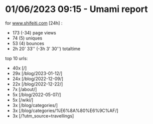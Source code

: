 # 01/06/2023 09:15 - Umami report
for www.shifeiti.com [24h] :

 - 173 (-34) page views
 - 74 (5) uniques
 - 53 (4) bounces
 - 2h 20' 33'' (-3h 3' 30'') totaltime


top 10 urls:
 - 40x [/]
 - 29x [/blog/2023-01-12/]
 - 24x [/blog/2022-12-09/]
 - 22x [/blog/2022-12-22/]
 - 7x [/about/]
 - 5x [/blog/2022-05-07/]
 - 5x [/wiki/]
 - 3x [/blog/categories/]
 - 3x [/blog/categories/%E6%8A%80%E6%9C%AF/]
 - 3x [/?utm_source=travellings]


